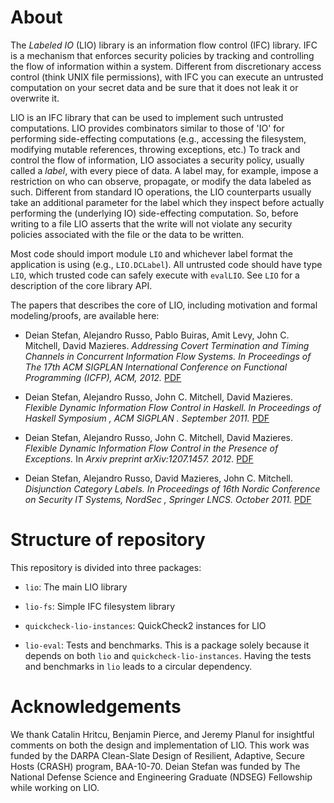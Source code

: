 About
=============

The *Labeled IO* (LIO) library is an information flow control (IFC)
library. IFC is a mechanism that enforces security policies by
tracking and controlling the flow of information within a system.
Different from discretionary access control (think UNIX file
permissions), with IFC you can execute an untrusted computation on
your secret data and be sure that it does not leak it or overwrite
it.

LIO is an IFC library that can be used to implement such untrusted
computations. LIO provides combinators similar to those of 'IO' for
performing side-effecting computations (e.g., accessing the
filesystem, modifying mutable references, throwing exceptions, etc.)
To track and control the flow of information, LIO associates a
security policy, usually called a *label*, with every piece of data.
A label may, for example, impose a restriction on who can observe,
propagate, or modify the data labeled as such.  Different from
standard IO operations, the LIO counterparts usually take an
additional parameter for the label which they inspect before
actually performing the (underlying IO) side-effecting computation.
So, before writing to a file LIO asserts that the write will not
violate any security policies associated with the file or the data
to be written.

Most code should import module `LIO` and whichever label format the
application is using (e.g., `LIO.DCLabel`). All untrusted code
should have type `LIO`, which trusted code can safely execute with
`evalLIO`. See `LIO` for a description of the core library API.

The papers that describes the core of LIO, including motivation and
formal modeling/proofs, are available here:

*  Deian Stefan, Alejandro Russo, Pablo Buiras, Amit Levy, John C. Mitchell, David Mazieres.
   _Addressing Covert Termination and Timing Channels in Concurrent Information Flow Systems._
   _In Proceedings of The 17th ACM SIGPLAN International Conference on Functional Programming (ICFP), ACM, 2012._
   [PDF](http://www.deian.net/pubs/stefan:2012:addressing.pdf)
   
*  Deian Stefan, Alejandro Russo, John C. Mitchell, David Mazieres.
   _Flexible Dynamic Information Flow Control in Haskell._
   _In Proceedings of Haskell Symposium , ACM SIGPLAN . September 2011._
   [PDF](http://www.deian.net/pubs/stefan:2011:flexible.pdf)
   
*  Deian Stefan, Alejandro Russo, John C. Mitchell, David Mazieres.
   _Flexible Dynamic Information Flow Control in the Presence of Exceptions._
   In _Arxiv preprint arXiv:1207.1457.  2012._
   [PDF](http://arxiv.org/abs/1207.1457v1)
   
*  Deian Stefan, Alejandro Russo, David Mazieres, John C. Mitchell.
   _Disjunction Category Labels._
   _In Proceedings of 16th Nordic Conference on Security IT Systems, NordSec , Springer LNCS. October 2011._
   [PDF](http://www.deian.net/pubs/stefan:2011:dclabels.pdf)


Structure of repository
=============

This repository is divided into three packages:

- `lio`: The main LIO library

- `lio-fs`: Simple IFC filesystem library

- `quickcheck-lio-instances`: QuickCheck2 instances for LIO

- `lio-eval`: Tests and benchmarks. This is a package solely because it
  depends on both `lio` and `quickcheck-lio-instances`. Having the
  tests and benchmarks in `lio` leads to a circular dependency.

Acknowledgements
=============

We thank  Catalin Hritcu, Benjamin Pierce, and Jeremy Planul for
insightful comments on both the design and implementation of LIO. This
work was funded by the DARPA Clean-Slate Design of Resilient,
Adaptive, Secure Hosts (CRASH) program, BAA-10-70.  Deian Stefan was
funded by The National Defense Science and Engineering Graduate
(NDSEG) Fellowship while working on LIO.

